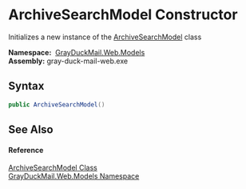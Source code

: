 ArchiveSearchModel Constructor
==============================
Initializes a new instance of the [ArchiveSearchModel][1] class

  **Namespace:**  [GrayDuckMail.Web.Models][2]  
  **Assembly:** gray-duck-mail-web.exe

Syntax
------

```csharp
public ArchiveSearchModel()
```


See Also
--------

#### Reference
[ArchiveSearchModel Class][1]  
[GrayDuckMail.Web.Models Namespace][2]  

[1]: README.md
[2]: ../README.md